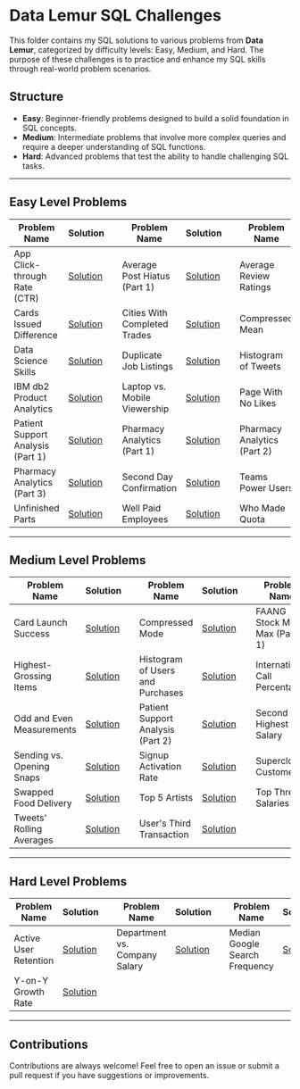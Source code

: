 # Data Lemur SQL Challenges

This folder contains my SQL solutions to various problems from **Data Lemur**, categorized by difficulty levels: Easy, Medium, and Hard. The purpose of these challenges is to practice and enhance my SQL skills through real-world problem scenarios.

## Structure

- **Easy**: Beginner-friendly problems designed to build a solid foundation in SQL concepts.
- **Medium**: Intermediate problems that involve more complex queries and require a deeper understanding of SQL functions.
- **Hard**: Advanced problems that test the ability to handle challenging SQL tasks.

---

## Easy Level Problems

<div>

| Problem Name                                           | Solution                                                                                                                                    |  | Problem Name                                           | Solution                                                                                                                                    |  | Problem Name                                           | Solution                                                                                                                                    |
|--------------------------------------------------------|-------------------------------------------------------------------------------------------------------------------------------------------------|--|--------------------------------------------------------|-------------------------------------------------------------------------------------------------------------------------------------------------|--|--------------------------------------------------------|-------------------------------------------------------------------------------------------------------------------------------------------------|
| App Click-through Rate (CTR)                           | [Solution](https://github.com/haroldeustaquio/SQL-Coding-Challenges/blob/main/Data%20Lemur/Easy/App%20Click-through%20Rate%20(CTR).sql)          |  | Average Post Hiatus (Part 1)                           | [Solution](https://github.com/haroldeustaquio/SQL-Coding-Challenges/blob/main/Data%20Lemur/Easy/Average%20Post%20Hiatus%20(Part%201).sql)        |  | Average Review Ratings                                 | [Solution](https://github.com/haroldeustaquio/SQL-Coding-Challenges/blob/main/Data%20Lemur/Easy/Average%20Review%20Ratings.sql)                  |
| Cards Issued Difference                                | [Solution](https://github.com/haroldeustaquio/SQL-Coding-Challenges/blob/main/Data%20Lemur/Easy/Cards%20Issued%20Difference.sql)                 |  | Cities With Completed Trades                           | [Solution](https://github.com/haroldeustaquio/SQL-Coding-Challenges/blob/main/Data%20Lemur/Easy/Cities%20With%20Completed%20Trades.sql)          |  | Compressed Mean                                        | [Solution](https://github.com/haroldeustaquio/SQL-Coding-Challenges/blob/main/Data%20Lemur/Easy/Compressed%20Mean.sql)                           |
| Data Science Skills                                    | [Solution](https://github.com/haroldeustaquio/SQL-Coding-Challenges/blob/main/Data%20Lemur/Easy/Data%20Science%20Skills.sql)                     |  | Duplicate Job Listings                                 | [Solution](https://github.com/haroldeustaquio/SQL-Coding-Challenges/blob/main/Data%20Lemur/Easy/Duplicate%20Job%20Listings.sql)                  |  | Histogram of Tweets                                    | [Solution](https://github.com/haroldeustaquio/SQL-Coding-Challenges/blob/main/Data%20Lemur/Easy/Histogram%20of%20Tweets.sql)                     |
| IBM db2 Product Analytics                              | [Solution](https://github.com/haroldeustaquio/SQL-Coding-Challenges/blob/main/Data%20Lemur/Easy/IBM%20db2%20Product%20Analytics.sql)   |  | Laptop vs. Mobile Viewership                           | [Solution](https://github.com/haroldeustaquio/SQL-Coding-Challenges/blob/main/Data%20Lemur/Easy/Laptop%20vs.%20Mobile%20Viewership.sql)          |  | Page With No Likes                                     | [Solution](https://github.com/haroldeustaquio/SQL-Coding-Challenges/blob/main/Data%20Lemur/Easy/Page%20With%20No%20Likes.sql)                    |
| Patient Support Analysis (Part 1)                      | [Solution](https://github.com/haroldeustaquio/SQL-Coding-Challenges/blob/main/Data%20Lemur/Easy/Patient%20Support%20Analysis%20(Part%201).sql)   |  | Pharmacy Analytics (Part 1)                            | [Solution](https://github.com/haroldeustaquio/SQL-Coding-Challenges/blob/main/Data%20Lemur/Easy/Pharmacy%20Analytics%20(Part%201).sql)           |  | Pharmacy Analytics (Part 2)                            | [Solution](https://github.com/haroldeustaquio/SQL-Coding-Challenges/blob/main/Data%20Lemur/Easy/Pharmacy%20Analytics%20(Part%202).sql)           |
| Pharmacy Analytics (Part 3)                            | [Solution](https://github.com/haroldeustaquio/SQL-Coding-Challenges/blob/main/Data%20Lemur/Easy/Pharmacy%20Analytics%20(Part%203).sql)           |  | Second Day Confirmation                                | [Solution](https://github.com/haroldeustaquio/SQL-Coding-Challenges/blob/main/Data%20Lemur/Easy/Second%20Day%20Confirmation.sql)                 |  | Teams Power Users                                      | [Solution](https://github.com/haroldeustaquio/SQL-Coding-Challenges/blob/main/Data%20Lemur/Easy/Teams%20Power%20Users.sql)                       |
| Unfinished Parts                                       | [Solution](https://github.com/haroldeustaquio/SQL-Coding-Challenges/blob/main/Data%20Lemur/Easy/Unfinished%20Parts.sql)                          |  | Well Paid Employees                                    | [Solution](https://github.com/haroldeustaquio/SQL-Coding-Challenges/blob/main/Data%20Lemur/Easy/Well%20Paid%20Employees.sql)                     |  | Who Made Quota                                         | [Solution](https://github.com/haroldeustaquio/SQL-Coding-Challenges/blob/main/Data%20Lemur/Easy/Who%20Made%20Quota.sql)                          |

</div>



---

## Medium Level Problems

<div>

| Problem Name                                           | Solution                                                                                                                                    |  | Problem Name                                           | Solution                                                                                                                                    |  | Problem Name                                           | Solution                                                                                                                                    |
|--------------------------------------------------------|-------------------------------------------------------------------------------------------------------------------------------------------------|--|--------------------------------------------------------|-------------------------------------------------------------------------------------------------------------------------------------------------|--|--------------------------------------------------------|-------------------------------------------------------------------------------------------------------------------------------------------------|
| Card Launch Success                                    | [Solution](https://github.com/haroldeustaquio/SQL-Coding-Challenges/blob/main/Data%20Lemur/Medium/Card%20Launch%20Success.sql)                   |  | Compressed Mode                                        | [Solution](https://github.com/haroldeustaquio/SQL-Coding-Challenges/blob/main/Data%20Lemur/Medium/Compressed%20Mode.sql)                        |  | FAANG Stock Min-Max (Part 1)                           | [Solution](https://github.com/haroldeustaquio/SQL-Coding-Challenges/blob/main/Data%20Lemur/Medium/FAANG%20Stock%20Min-Max%20(Part%201).sql)      |
| Highest-Grossing Items                                 | [Solution](https://github.com/haroldeustaquio/SQL-Coding-Challenges/blob/main/Data%20Lemur/Medium/Highest-Grossing%20Items.sql)                  |  | Histogram of Users and Purchases                       | [Solution](https://github.com/haroldeustaquio/SQL-Coding-Challenges/blob/main/Data%20Lemur/Medium/Histogram%20of%20Users%20and%20Purchases.sql)  |  | International Call Percentage                          | [Solution](https://github.com/haroldeustaquio/SQL-Coding-Challenges/blob/main/Data%20Lemur/Medium/International%20Call%20Percentage.sql)         |
| Odd and Even Measurements                              | [Solution](https://github.com/haroldeustaquio/SQL-Coding-Challenges/blob/main/Data%20Lemur/Medium/Odd%20and%20Even%20Measurements.sql)           |  | Patient Support Analysis (Part 2)                      | [Solution](https://github.com/haroldeustaquio/SQL-Coding-Challenges/blob/main/Data%20Lemur/Medium/Patient%20Support%20Analysis%20(Part%202).sql) |  | Second Highest Salary                                  | [Solution](https://github.com/haroldeustaquio/SQL-Coding-Challenges/blob/main/Data%20Lemur/Medium/Second%20Highest%20Salary.sql)                 |
| Sending vs. Opening Snaps                              | [Solution](https://github.com/haroldeustaquio/SQL-Coding-Challenges/blob/main/Data%20Lemur/Medium/Sending%20vs.%20Opening%20Snaps.sql)           |  | Signup Activation Rate                                 | [Solution](https://github.com/haroldeustaquio/SQL-Coding-Challenges/blob/main/Data%20Lemur/Medium/Signup%20Activation%20Rate.sql)                |  | Supercloud Customer                                    | [Solution](https://github.com/haroldeustaquio/SQL-Coding-Challenges/blob/main/Data%20Lemur/Medium/Supercloud%20Customer.sql)                     |
| Swapped Food Delivery                                  | [Solution](https://github.com/haroldeustaquio/SQL-Coding-Challenges/blob/main/Data%20Lemur/Medium/Swapped%20Food%20Delivery.sql)                 |  | Top 5 Artists                                          | [Solution](https://github.com/haroldeustaquio/SQL-Coding-Challenges/blob/main/Data%20Lemur/Medium/Top%205%20Artists.sql)                         |  | Top Three Salaries                                     | [Solution](https://github.com/haroldeustaquio/SQL-Coding-Challenges/blob/main/Data%20Lemur/Medium/Top%20Three%20Salaries.sql)                    |
| Tweets' Rolling Averages                               | [Solution](https://github.com/haroldeustaquio/SQL-Coding-Challenges/blob/main/Data%20Lemur/Medium/Tweets'%20Rolling%20Averages.sql)              |  | User's Third Transaction                               | [Solution](https://github.com/haroldeustaquio/SQL-Coding-Challenges/blob/main/Data%20Lemur/Medium/User's%20Third%20Transaction.sql)              |

</div>

---

## Hard Level Problems

<div>

| Problem Name                                           | Solution                                                                                                                                    |  | Problem Name                                           | Solution                                                                                                                                    |  | Problem Name                                           | Solution                                                                                                                                    |
|--------------------------------------------------------|-------------------------------------------------------------------------------------------------------------------------------------------------|--|--------------------------------------------------------|-------------------------------------------------------------------------------------------------------------------------------------------------|--|--------------------------------------------------------|-------------------------------------------------------------------------------------------------------------------------------------------------|
| Active User Retention                                  | [Solution](https://github.com/haroldeustaquio/SQL-Coding-Challenges/blob/main/Data%20Lemur/Hard/Active%20User%20Retention.sql)                   |  | Department vs. Company Salary                          | [Solution](https://github.com/haroldeustaquio/SQL-Coding-Challenges/blob/main/Data%20Lemur/Hard/Department%20vs.%20Company%20Salary.sql)         |  | Median Google Search Frequency                         | [Solution](https://github.com/haroldeustaquio/SQL-Coding-Challenges/blob/main/Data%20Lemur/Hard/Median%20Google%20Search%20Frequency.sql)        |
| Y-on-Y Growth Rate                                     | [Solution](https://github.com/haroldeustaquio/SQL-Coding-Challenges/blob/main/Data%20Lemur/Hard/Y-on-Y%20Growth%20Rate.sql)                     |  |                                                        |                                                                                                                                                 |  |                                                        |                                                                                                                                                 |

</div>

---

## Contributions

Contributions are always welcome! Feel free to open an issue or submit a pull request if you have suggestions or improvements.

